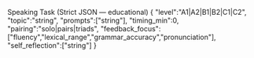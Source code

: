 Speaking Task (Strict JSON — educational)
{
  "level":"A1|A2|B1|B2|C1|C2",
  "topic":"string",
  "prompts":["string"],
  "timing_min":0,
  "pairing":"solo|pairs|triads",
  "feedback_focus":["fluency","lexical_range","grammar_accuracy","pronunciation"],
  "self_reflection":["string"]
}
